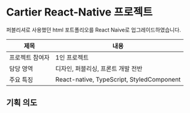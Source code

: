 # Cartier React-Native 프로젝트

퍼블리셔로 사용했던 html 포트폴리오를 React Naive로 업그레이드하였습니다.

| 제목 | 내용 |
| ---- | ---- |
| 프로젝트 참여자 | 1인 프로젝트 |
| 담당 영역 | 디자인, 퍼블리싱, 프론트 개발 전반 |
| 주요 특징 | React-native, TypeScript, StyledComponent |


## 기획 의도
<!--

까르띠에는, 제가 주얼리 디자이너이자 3D 모델러였던 2020년에 가장 좋아했던 브랜드입니다. <br/>
자료조사를 위해 까르띠에 홈페이지에 들어갈 때마다 큰 불편함을 느꼈습니다. <br/>
이 브랜드의 가치에 비해 제 기능을 하지 못하는 홈페이지였기 때문에, 까르띠에 공식 모바일 홈페이지를 리뉴얼하였습니다.<br/>
제가 퍼블리셔로 취업하게 해준 이 포트폴리오를, 프론트엔드 개발자로서 더욱 발전시켰습니다. <br/>
-->

